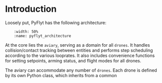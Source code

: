 # Introduction

Loosely put, PyFlyt has the following architecture:

```{figure} https://raw.githubusercontent.com/jjshoots/PyFlyt/master/readme_assets/pyflyt_architecture.png
    :width: 50%
    :name: pyflyt_architecture
```

At the core lies the `aviary`, serving as a domain for all `drones`.
It handles collision/contact tracking between entities and performs step scheduling according to the various looprates.
It also includes convenience functions for setting setpoints, arming status, and flight modes for all drones.

The aviary can accommodate any number of `drones`.
Each drone is defined by its own Python class, which inherits from a common
